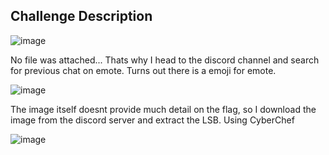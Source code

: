 ## Challenge Description

![image](https://user-images.githubusercontent.com/24536991/128440775-25e5b29e-6f9c-4772-9c8f-995b8f3af220.png)

No file was attached... Thats why I head to the discord channel and search for previous chat on emote. Turns out there is a emoji for emote.

![image](https://user-images.githubusercontent.com/24536991/128440944-505dcc3c-4934-4518-9a99-e9fca5545015.png)

The image itself doesnt provide much detail on the flag, so I download the image from the discord server and extract the LSB.
Using CyberChef

![image](https://user-images.githubusercontent.com/24536991/128441267-856dea7b-76b6-43ce-a53b-5ef7717bdfe4.png)

